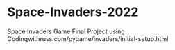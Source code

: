 # Space-Invaders-2022
Space Invaders Game Final Project using Codingwithruss.com/pygame/invaders/initial-setup.html
